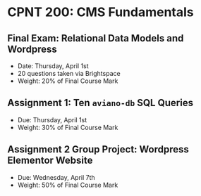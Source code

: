 # CPNT 200: CMS Fundamentals
## Final Exam: Relational Data Models and Wordpress
- Date: Thursday, April 1st
- 20 questions taken via Brightspace
- Weight: 20% of Final Course Mark

## Assignment 1: Ten `aviano-db` SQL Queries
- Due: Thursday, April 1st
- Weight: 30% of Final Course Mark

## Assignment 2 Group Project: Wordpress Elementor Website
- Due: Wednesday, April 7th
- Weight: 50% of Final Course Mark
